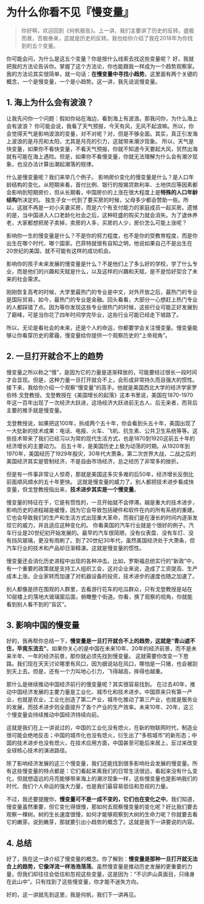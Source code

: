 # 为什么你看不见『慢变量』

> 你好啊，欢迎回到《何帆报告》。上一讲，我们主要讲了历史的反转。盛极而衰，否极泰来，这就是历史的反转。我也给你介绍了我在2018年为你找到的五个变量。

你可能会问，为什么是这五个变量？你是按什么线索去找这些变量呢？
好，我就把我的方法论告诉你。掌握了这个方法论，你也能跟我一样成为一个趋势观察家。我的方法论其实很简单，就一句话：**在慢变量中寻找小趋势**。这里面有两个关键的概念，一个是慢变量，一个是小趋势。这一讲，我先说说慢变量。

## 1. 海上为什么会有波浪？

让我先问你一个问题：假如你站在海边，看到海上有波浪。那我问你，为什么海上会有波浪？
你可能会说，我看了天气预报，今天有风，无风不起浪嘛。所以，你会觉得天气是影响波浪的变量，对不对呢？对，但是不够全面。其实，真正引发海上波浪的是月亮和太阳，尤其是月亮的引力，这就带来潮汐现象。
所以，天气是快变量，如果你不看快变量，不看天气预报，你就不知道今天要起大风，贸然出海就有可能在海上遇险。但是，如果你不看慢变量，你就无法理解为什么会有潮汐现象，也没办法计算出潮起潮落的规律。

什么是慢变量呢？我们来举几个例子。
影响房价变化的慢变量是什么？是人口年龄结构的变化。从短期来看，首付比例、银行的按揭贷款利率、土地供应等因素都会影响到短期房价，但从长期看，中国房价的上涨在很大程度上是**特殊的人口年龄结构**所决定的。
独生子女一代到了要买房的时候，父母多少都会赞助一些。所以，这就不再是一对小夫妻买房，而是六个有支付能力的家庭成员一起买房。遗憾的是，当中国进入人口老龄化社会之后，这种旺盛的购买力就会消失。为了退休养老，大家都想把房子卖掉，卖房的人多，买房的人少，房价怎么可能上涨呢？

影响你一生的慢变量是什么？不是你的努力程度，也不是你的受教育程度，而是你出生在哪个时代、哪个国家。巴菲特就很有自知之明，他说如果自己不是出生在20世纪的美国，就不可能有这样的成功机会。

影响你的孩子未来发展的慢变量是什么？不是他们上了多么好的学校，学了什么专业，而是他们的兴趣和天赋是什么，以及这样的兴趣和天赋，是不是恰好契合了未来的社会需求。

刚刚恢复高考的时候，大学里最热门的专业是中文，对外开放之后，最热门的专业是国际贸易，如今，最热门的专业是金融。回头看看，大部分一心想赶上热门专业的人都踩错了点。因为等你发现这些专业很热门的时候，这些行业可能正好发展到了巅峰，可是当你花了四年时间学完毕业，这些行业可能已经走下坡路了。

所以，无论是看社会的未来，还是个人的命运，你都要学会关注慢变量。慢变量能够让你看穿历史的雾霾，慢变量给你提供一个观察历史的“上帝视角”。

## 2. 一旦打开就合不上的趋势

慢变量之所以称之“慢”，是因为它的力量是逐渐释放的，可能要经过很长一段时间才会显现。但是，这种力量一旦打开就合不上，会形成非常持久而且强大的惯性。
接下来，我给你介绍一个观察“慢变量”的高手。他就是美国西北大学的经济学家罗伯特.戈登教授。戈登教授在《美国增长的起落》这本书里说，美国在1870-1970年这一百年出现了一次经济大跃进，这场经济大跃进前无古人、后无来者，而背后主要的推手就是慢变量。

戈登教授说，如果把这100年，拆成两个五十年，你会看到头五十年，美国出现了一大批新的技术成果：电话、电报、火车、飞机、抗生素、公共卫生系统等等。这些技术带来了我们已经习以为常的现代生活方式，也是1870到1920这前五十年的经济增长的主要动力。
后五十年，是美国历史上极为动荡的时期。从1920年到1970年，美国经历了1929年股灾，30年代大萧条，第二次世界大战，二战之后的美国经济其实是管制经济，不是自由市场经济，总之经历了非常多的挫折。

但是有一件事非常让人惊奇，那就是美国这多灾多难的后50年，经济增长反倒比前面顺风顺水的五十年更快。
这就是慢变量的威力了。别人都把技术进步看成快变量，但戈登教授指出来，**技术进步其实是一个慢变量**。

慢变量的特征在于，它是有惯性的，一旦开始就不会停滞。越是重大的技术进步，影响历史的进程越是缓慢，因为它会导致包括硬件和软件在内的所有系统的重建。它也会导致我们的生产和生活方式出现重大革命，而我们是在漫长的时间内逐渐发现它的威力，并且适应这种变化的。
你看美国的汽车行业就是个很好的例子。汽车行业是20世纪初开始发展的。最早的汽车很简陋，没有仪表盘、没有车灯、没有挡风玻璃，更没有雨刷了。到了20世纪30年代，虽然美国经济处于大萧条，但汽车行业的技术和产品却日渐精湛。这就是慢变量的惯性。

慢变量还会消化历史进程中出现的各种冲击。比如，罗斯福总统实行的“新政”中，有一个重要的政策就是支持工人组织工会，这对企业来说，造成了工资提高、生产成本上涨。企业家转而加速了对机器设备的投资，技术进步的速度也随之加速了。

别人都像是挤在围观的人群里，去看游行花车的吃瓜群众，只有戈登教授是站在10层楼上的落地大玻璃窗后面，俯瞰整个街道。你看，换了观察的视角，你就能看到别人看不到的“盲区”。

## 3. 影响中国的慢变量

好的，我再帮你总结一下，**慢变量是一旦打开就合不上的趋势，这就是“青山遮不住，毕竟东流去”**。如果你关心的是中国在未来10年、20年的经济前景，而不是未来半年、一年的经济前景，那你就必须先找到慢变量。
这就需要你改变一下思路。我们现在天天讨论哪里有风口，因为据说站在风口，哪怕是一只猪，也会被刮到天上去。但是，还有一个力叫地心引力，飞得越高，摔得也越重。

那什么是继续推动中国经济前行的慢变量呢？其实很容易找到。
在过去40年，推动中国经济发展的主要力量是工业化、城市化和技术进步。中国原来只有第一产业，也就是农业，工业化创造了第二产业，城市化推动了第三产业，也就是服务业的发展，而技术进步则全面提升了各个产业的生产效率。未来10年、20年，这三个慢变量会持续推动中国经济持续向前。

这就是我们在上一讲说过的，中国的工业化没有熄火，在新的物联网时代，制造业很可能会绝地反击；中国的城市化也没有熄火，衍生出了“多核城市”的新形态；中国的技术进步也没有熄火，在技术应用方面，中国甚至可能后来居上，反过来改变全球核心技术的演进路径。

除了影响经济发展的这三个慢变量，我们还能找到很多影响社会发展的慢变量。所有这些慢变量的特点都是：它们看起来离我们的日常生活很远，看起来没有什么变化，但就想遥远的月亮能够带来海上的潮汐现象一样，这些慢变量也是影响我们的时代、我们个人命运的强大力量，也是我们最容易低估和忽视的力量。

不过，我还要提醒你，**慢变量可不是一成不变的，它们也在变化之中**。我们知道，慢变量虽然重要，但它变化得很慢，那如何去观察慢变量的变化呢？好比我们要去观察一棵树。树的生长速度很慢，如何才能够观察到大树的生命力呢？你就要去看它的嫩芽。说到嫩芽，那就要引出小趋势的概念了。这就是我下一讲要说的内容。

## 4. 总结

好了，我在这一讲介绍了慢变量的概念。你了解到：**慢变量是那种一旦打开就无法合上的趋势，它像洋流一样浩浩荡荡**。虽然慢变量是推动历史发展的更重要的力量，但我们却往往会低估和忽视这些变量，这是因为：“不识庐山真面目，只缘身在此山中”。只有找到了这些慢变量，你才能不迷失方向。

好的，这一讲就先到这里，我是何帆，我们下一讲再见。
